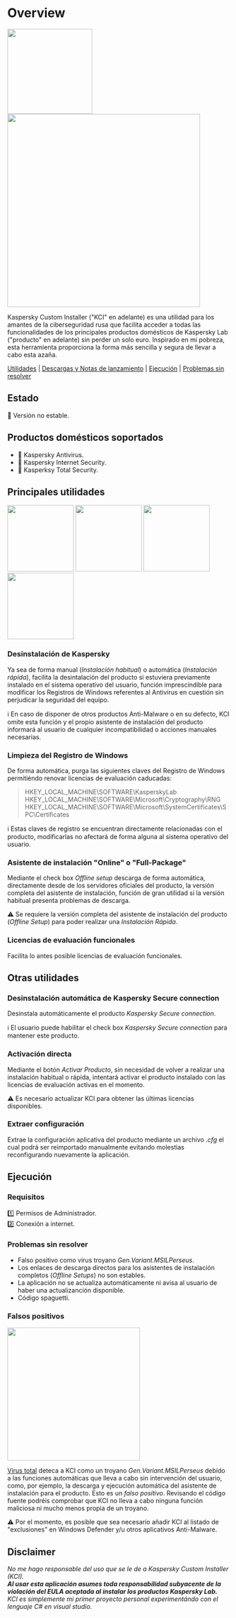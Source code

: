 # Overview
<img src="https://github.com/bitasuperactive/KCIBasic/blob/master/doc/icon.ico" width="192"/> <img src="https://github.com/bitasuperactive/KCIBasic/blob/master/doc/kcibasicimage.png" width="436"/>

Kaspersky Custom Installer ("KCI" en adelante) es una utilidad para los amantes de la ciberseguridad rusa que facilita acceder a todas las funcionalidades de los principales productos domésticos de Kaspersky Lab ("producto" en adelante) sin perder un solo euro. Inspirado en mi pobreza, esta herramienta proporciona la forma más sencilla y segura de llevar a cabo esta azaña.

[Utilidades](https://github.com/bitasuperactive/KCIBasic/blob/master/README.md#principales-utilidades) | [Descargas y Notas de lanzamiento](https://github.com/bitasuperactive/KCIBasic/releases) | [Ejecución](https://github.com/bitasuperactive/KCIBasic/blob/master/README.md#ejecución) | [Problemas sin resolver](https://github.com/bitasuperactive/KCIBasic/blob/master/README.md#problemas-sin-resolver)


## Estado
:stop_sign: Versión no estable.


## Productos domésticos soportados
* :turtle: Kaspersky Antivirus.
* :dragon_face: Kaspersky Internet Security.
* :dragon: Kasperksy Total Security.


## Principales utilidades
<img src="https://github.com/bitasuperactive/KCIBasic/blob/master/doc/uninstallimage.png" width="150"/> <img src="https://github.com/bitasuperactive/KCIBasic/blob/master/doc/cleanimage.jpg" width="150"/> <img src="https://github.com/bitasuperactive/KCIBasic/blob/master/doc/downloadimage.png" width="150"/> <img src="https://github.com/bitasuperactive/KCIBasic/blob/master/doc/keyimage.jpg" width="150"/>

### Desinstalación de Kaspersky
Ya sea de forma manual (*Instalación habitual*) o automática (*Instalación rápida*), facilita la desintalación del producto si estuviera previamente instalado en el sistema operativo del usuario, función imprescindible para modificar los Registros de Windows referentes al Antivirus en cuestión sin perjudicar la seguridad del equipo.

:information_source: En caso de disponer de otros productos Anti-Malware o en su defecto, KCI omite esta función y el propio asistente de instalación del producto informará al usuario de cualquier incompatibilidad o acciones manuales necesarias.

### Limpieza del Registro de Windows
De forma automática, purga las siguientes claves del Registro de Windows permitiéndo renovar licencias de evaluación caducadas:
> HKEY_LOCAL_MACHINE\SOFTWARE\KasperskyLab            
> HKEY_LOCAL_MACHINE\SOFTWARE\Microsoft\Cryptography\RNG
> HKEY_LOCAL_MACHINE\SOFTWARE\Microsoft\SystemCertificates\SPC\Certificates

:information_source: Estas claves de registro se encuentran directamente relacionadas con el producto, modificarlas no afectará de forma alguna al sistema operativo del usuario.

### Asistente de instalación "Online" o "Full-Package"
Mediante el check box *Offline setup* descarga de forma automática, directamente desde de los servidores oficiales del producto, la versión completa del asistente de instalación, función de gran utilidad si la versión habitual presenta problemas de descarga.

:warning: Se requiere la versión completa del asistente de instalación del producto (*Offline Setup*) para poder realizar una *Instalación Rápida*.

### Licencias de evaluación funcionales
Facilita lo antes posible licencias de evaluación funcionales.


## Otras utilidades
### Desinstalación automática de Kaspersky Secure connection
Desinstala automáticamente el producto *Kaspersky Secure connection*.

:information_source: El usuario puede habilitar el check box *Kaspersky Secure connection* para mantener este producto.

### Activación directa
Mediante el botón *Activar Producto*, sin necesidad de volver a realizar una instalación habitual o rápida, intentará activar el producto instalado con las licencias de evaluación activas en el momento.

:warning: Es necesario actualizar KCI para obtener las últimas licencias disponibles.

### Extraer configuración
Extrae la configuración  aplicativa del producto mediante un archivo *.cfg* el cual podrá ser reimportado manualmente evitando molestias reconfigurando nuevamente la aplicación.


## Ejecución
### Requisitos
:one: Permisos de Administrador.  
:two: Conexión a internet.

### Problemas sin resolver
* Falso positivo como virus troyano *Gen.Variant.MSILPerseus*.
* Los enlaces de descarga directos para los asistentes de instalación completos (*Offline Setups*) no son estables.
* La aplicación no se actualiza automáticamente ni avisa al usuario de haber una actualizanción disponible.
* Código spaguetti.

### Falsos positivos
<img src="https://github.com/bitasuperactive/KCIBasic/blob/master/doc/virustotalimage.png" width="300"/>

[Virus total](https://www.virustotal.com/gui/file/24f97e787c5fbb600f6643bcb957f68ab099f12a7e37fc6473feb582d19c40e3/detection) deteca a KCI como un troyano *Gen.Variant.MSILPerseus* debido a las funciones automáticas que lleva a cabo sin intervención del usuario, como, por ejemplo, la descarga y ejecución automática del asistente de instalación para el producto. Esto es un *falso positivo*. Revisando el código fuente podréis comprobar que KCI no lleva a cabo ninguna función maliciosa ni mucho menos propia de un troyano.

:warning: Por el momento, es posible que sea necesario añadir KCI al listado de "exclusiones" en Windows Defender y/u otros aplicativos Anti-Malware.


## Disclaimer
*No me hago responsable del uso que se le de a Kaspersky Custom Installer (KCI).  
**Al usar esta aplicación asumes toda responsabilidad subyacente de la violación del EULA aceptada al instalar los productos Kaspersky Lab.**   
KCI es simplemente mi primer proyecto personal experimentándo con el lenguaje C# en visual studio.*
